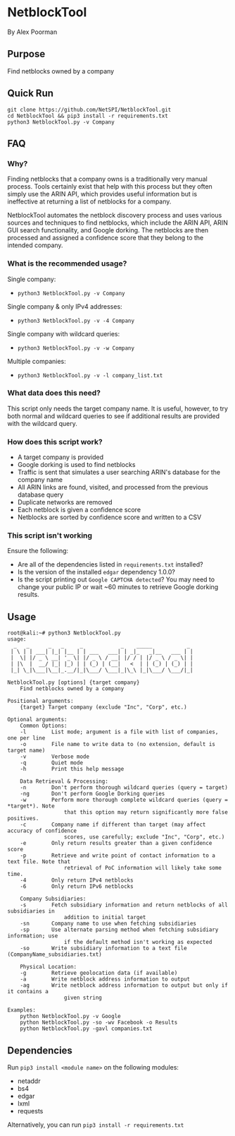 # NetblockTool
By Alex Poorman

## Purpose
Find netblocks owned by a company

## Quick Run
```
git clone https://github.com/NetSPI/NetblockTool.git
cd NetblockTool && pip3 install -r requirements.txt
python3 NetblockTool.py -v Company
```

## FAQ
### Why?
Finding netblocks that a company owns is a traditionally very manual process. Tools certainly exist that help with this process but they often simply use the ARIN API, which provides useful information but is ineffective at returning a list of netblocks for a company.

NetblockTool automates the netblock discovery process and uses various sources and techniques to find netblocks, which include the ARIN API, ARIN GUI search functionality, and Google dorking. The netblocks are then processed and assigned a confidence score that they belong to the intended company.

### What is the recommended usage?
Single company:

  * `python3 NetblockTool.py -v Company`
  
Single company & only IPv4 addresses:

  * `python3 NetblockTool.py -v -4 Company`
  
Single company with wildcard queries:

  * `python3 NetblockTool.py -v -w Company`

Multiple companies:

  * `python3 NetblockTool.py -v -l company_list.txt`

### What data does this need?
This script only needs the target company name. It is useful, however, to try both normal and wildcard queries to see if additional results are provided with the wildcard query.

### How does this script work?
* A target company is provided
* Google dorking is used to find netblocks
* Traffic is sent that simulates a user searching ARIN's database for the company name
* All ARIN links are found, visited, and processed from the previous database query
* Duplicate networks are removed
* Each netblock is given a confidence score
* Netblocks are sorted by confidence score and written to a CSV

### This script isn't working
Ensure the following:
* Are all of the dependencies listed in `requirements.txt` installed?
* Is the version of the installed `edgar` dependency 1.0.0?
* Is the script printing out `Google CAPTCHA detected`? You may need to change your public IP or wait ~60 minutes to retrieve Google dorking results. 

## Usage
```
root@kali:~# python3 NetblockTool.py 
usage:
  _   _      _   _     _            _    _____           _
 | \ | | ___| |_| |__ | | ___   ___| | _|_   _|__   ___ | |
 |  \| |/ _ \ __| '_ \| |/ _ \ / __| |/ / | |/ _ \ / _ \| |
 | |\  |  __/ |_| |_) | | (_) | (__|   <  | | (_) | (_) | |
 |_| \_|\___|\__|_.__/|_|\___/ \___|_|\_\ |_|\___/ \___/|_|

NetblockTool.py [options] {target company}
    Find netblocks owned by a company

Positional arguments:
    {target} Target company (exclude "Inc", "Corp", etc.)

Optional arguments:
    Common Options:
    -l        List mode; argument is a file with list of companies, one per line
    -o        File name to write data to (no extension, default is target name)
    -v        Verbose mode
    -q        Quiet mode
    -h        Print this help message

    Data Retrieval & Processing:
    -n        Don't perform thorough wildcard queries (query = target)
    -ng       Don't perform Google Dorking queries
    -w        Perform more thorough complete wildcard queries (query = *target*). Note
                  that this option may return significantly more false positives.
    -c        Company name if different than target (may affect accuracy of confidence
                  scores, use carefully; exclude "Inc", "Corp", etc.)
    -e        Only return results greater than a given confidence score
    -p        Retrieve and write point of contact information to a text file. Note that
                  retrieval of PoC information will likely take some time.
    -4        Only return IPv4 netblocks
    -6        Only return IPv6 netblocks

    Company Subsidiaries:
    -s        Fetch subsidiary information and return netblocks of all subsidiaries in
                  addition to initial target
    -sn       Company name to use when fetching subsidiaries
    -sp       Use alternate parsing method when fetching subsidiary information; use
                  if the default method isn't working as expected
    -so       Write subsidiary information to a text file (CompanyName_subsidiaries.txt)

    Physical Location:
    -g        Retrieve geolocation data (if available)
    -a        Write netblock address information to output
    -ag       Write netblock address information to output but only if it contains a
                  given string

Examples:
    python NetblockTool.py -v Google
    python NetblockTool.py -so -wv Facebook -o Results
    python NetblockTool.py -gavl companies.txt

```

## Dependencies
Run `pip3 install <module name>` on the following modules:
* netaddr
* bs4
* edgar
* lxml
* requests

Alternatively, you can run `pip3 install -r requirements.txt`
